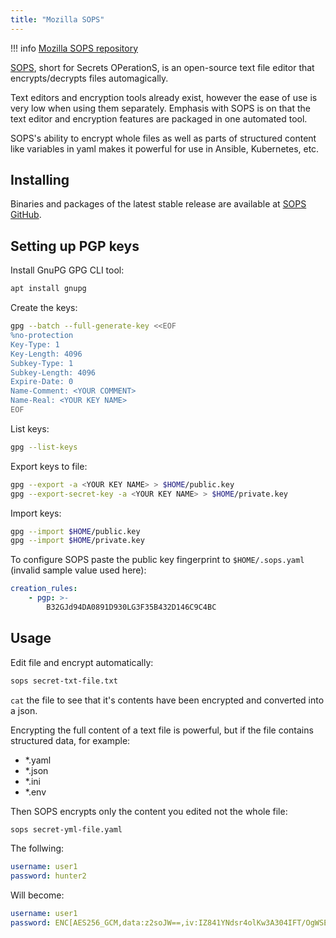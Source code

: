 ```yaml
---
title: "Mozilla SOPS"
---
```


!!! info
    [Mozilla SOPS repository](https://github.com/mozilla/sops)

[SOPS](https://github.com/mozilla/sops), short for Secrets OPerationS, is an open-source text file editor that encrypts/decrypts files automagically.

Text editors and encryption tools already exist, however the ease of use is very low when using them separately. Emphasis with SOPS is on that the text editor and encryption features are packaged in one automated tool.

SOPS's ability to encrypt whole files as well as parts of structured content like variables in yaml makes it powerful for use in Ansible, Kubernetes, etc.

## Installing

Binaries and packages of the latest stable release are available at [SOPS GitHub](https://github.com/mozilla/sops/releases).

## Setting up PGP keys

Install GnuPG GPG CLI tool:

```bash
apt install gnupg
```

Create the keys:

```bash
gpg --batch --full-generate-key <<EOF
%no-protection
Key-Type: 1
Key-Length: 4096
Subkey-Type: 1
Subkey-Length: 4096
Expire-Date: 0
Name-Comment: <YOUR COMMENT>
Name-Real: <YOUR KEY NAME>
EOF
```

List keys:

```bash
gpg --list-keys
```

Export keys to file:

```bash
gpg --export -a <YOUR KEY NAME> > $HOME/public.key
gpg --export-secret-key -a <YOUR KEY NAME> > $HOME/private.key
```

Import keys:

```bash
gpg --import $HOME/public.key
gpg --import $HOME/private.key
```

To configure SOPS paste the public key fingerprint to `$HOME/.sops.yaml` (invalid sample value used here):

```yaml
creation_rules:
    - pgp: >-
        B32GJd94DA0891D930LG3F35B432D146C9C4BC
```

## Usage

Edit file and encrypt automatically:

```bash
sops secret-txt-file.txt
```

`cat` the file to see that it's contents have been encrypted and converted into a json.

Encrypting the full content of a text file is powerful, but if the file contains structured data, for example:

- *.yaml
- *.json
- *.ini
- *.env

Then SOPS encrypts only the content you edited not the whole file:

```bash
sops secret-yml-file.yaml
```

The follwing:

```yaml
username: user1
password: hunter2
```

Will become:

```yaml
username: user1
password: ENC[AES256_GCM,data:z2soJW==,iv:IZ841YNdsr4olKw3A304IFT/OgWSEqkrO29s=,tag:bRJHVasldDFfgOjQGkEi==,type:str]
```
